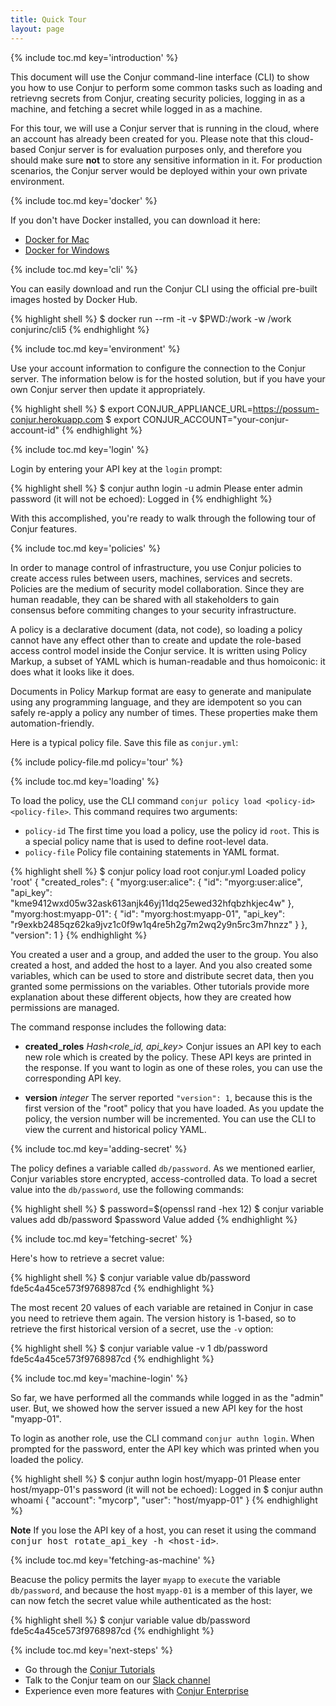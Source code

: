 ```yaml
---
title: Quick Tour
layout: page
---
```



{% include toc.md key='introduction' %}

This document will use the Conjur command-line interface (CLI) to show you how to use Conjur to perform some common tasks such as loading and retrievng secrets from Conjur, creating security policies, logging in as a machine, and fetching a secret while logged in as a machine.

For this tour, we will use a Conjur server that is running in the cloud, where an account has already been created for you. Please note that this cloud-based Conjur server is for evaluation purposes only, and therefore you should make sure **not** to store any sensitive information in it. For production scenarios, the Conjur server would be deployed within your own private environment.


{% include toc.md key='docker' %}

If you don't have Docker installed, you can download it here:
* [Docker for Mac](https://download.docker.com/mac/stable/16048/Docker.dmg) 
* [Docker for Windows](https://docs.docker.com/docker-for-windows/install/#download-docker-for-windows)


{% include toc.md key='cli' %}

You can easily download and run the Conjur CLI using the official pre-built images hosted by Docker Hub.

{% highlight shell %}
$ docker run --rm -it -v $PWD:/work -w /work conjurinc/cli5
{% endhighlight %}

{% include toc.md key='environment' %}

Use your account information to configure the connection to the Conjur server. The information below is
for the hosted solution, but if you have your own Conjur server then update it appropriately.

{% highlight shell %}
$ export CONJUR_APPLIANCE_URL=https://possum-conjur.herokuapp.com
$ export CONJUR_ACCOUNT="your-conjur-account-id"
{% endhighlight %}

{% include toc.md key='login' %}

Login by entering your API key at the `login` prompt:

{% highlight shell %}
  $ conjur authn login -u admin
  Please enter admin password (it will not be echoed):
  Logged in
{% endhighlight %}

With this accomplished, you're ready to walk through the following tour of Conjur features.

{% include toc.md key='policies' %}

In order to manage control of infrastructure, you use Conjur policies to create access rules between users, machines, services and secrets. Policies are the medium of security model collaboration. Since they are human readable, they can be shared with all stakeholders to gain consensus before commiting changes to your security infrastructure.

A policy is a declarative document (data, not code), so loading a policy cannot have any effect other than to create and update the role-based access control model inside the Conjur service. It is written using Policy Markup, a subset of YAML which is human-readable and thus homoiconic: it does what it looks like it does.

Documents in Policy Markup format are easy to generate and manipulate using any programming language, and they are idempotent so you can safely re-apply a policy any number of times. These properties make them automation-friendly.

Here is a typical policy file. Save this file as `conjur.yml`:

{% include policy-file.md policy='tour' %}

{% include toc.md key='loading' %}

To load the policy, use the CLI command `conjur policy load <policy-id> <policy-file>`. This command requires two arguments:

* `policy-id` The first time you load a policy, use the policy id `root`. This is a special policy name that is used to define root-level data. 
* `policy-file` Policy file containing statements in YAML format. 

{% highlight shell %}
$ conjur policy load root conjur.yml
Loaded policy 'root'
{
  "created_roles": {
    "myorg:user:alice": {
      "id": "myorg:user:alice",
      "api_key": "kme9412wxd05w32ask613anjk46yj11dq25ewed32hfqbzhkjec4w"
    },
    "myorg:host:myapp-01": {
      "id": "myorg:host:myapp-01",
      "api_key": "r9exkb2485qz62ka9jvz1c0f9w1q4re5h2g7m2wq2y9n5rc3m7hnzz"
    }
  },
  "version": 1
}
{% endhighlight %}

You created a user and a group, and added the user to the group. You also created a host, and added the host to a layer. And you also created some variables, which can be used to store and distribute secret data, then you granted some permissions on the variables. Other tutorials provide more explanation about these different objects, how they are created how permissions are managed.

The command response includes the following data:

* **created_roles** *Hash<role_id, api_key>* Conjur issues an API key to each new role which is created by the policy. These API keys are printed in the response. If you want to login as one of these roles, you can use the corresponding API key.

* **version** *integer* The server reported `"version": 1`, because this is the first version of the "root" policy that you have loaded. As you update the policy, the version number will be incremented. You can use the CLI to view the current and historical policy YAML.

{% include toc.md key='adding-secret' %}

The policy defines a variable called `db/password`. As we mentioned earlier, Conjur variables store encrypted, access-controlled data. To load a secret value into the `db/password`, use the following commands:

{% highlight shell %}
$ password=$(openssl rand -hex 12)
$ conjur variable values add db/password $password
Value added
{% endhighlight %}

{% include toc.md key='fetching-secret' %}

Here's how to retrieve a secret value:

{% highlight shell %}
$ conjur variable value db/password
fde5c4a45ce573f9768987cd
{% endhighlight %}

The most recent 20 values of each variable are retained in Conjur in case you need to retrieve them again. The version history is 1-based, so to retrieve the first historical version of a secret, use the `-v` option:

{% highlight shell %}
$ conjur variable value -v 1 db/password
fde5c4a45ce573f9768987cd
{% endhighlight %}

{% include toc.md key='machine-login' %}

So far, we have performed all the commands while logged in as the "admin" user. But, we showed how the server issued a new API key for the host "myapp-01". 

To login as another role, use the CLI command `conjur authn login`. When prompted for the password, enter the API key which was printed when you loaded the policy.

{% highlight shell %}
$ conjur authn login host/myapp-01
Please enter host/myapp-01's password (it will not be echoed):
Logged in
$ conjur authn whoami
{ "account": "mycorp", "user": "host/myapp-01" }
{% endhighlight %}

<div class="note">
<strong>Note</strong> If you lose the API key of a host, you can reset it using the command <tt>conjur host rotate_api_key -h &lt;host-id&gt;</tt>.
</div>
<p/>

{% include toc.md key='fetching-as-machine' %}

Beacuse the policy permits the layer `myapp` to `execute` the variable `db/password`, and because the host `myapp-01` is a member of this layer, we can now fetch the secret value while authenticated as the host:

{% highlight shell %}
$ conjur variable value db/password
fde5c4a45ce573f9768987cd
{% endhighlight %}


{% include toc.md key='next-steps' %}

* Go through the [Conjur Tutorials](./tutorials/index.html)
* Talk to the Conjur team on our [Slack channel](./support.html)
* Experience even more features with [Conjur Enterprise](./try-conjur-enterprise.html)


